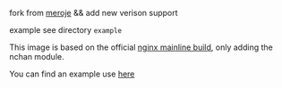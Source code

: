 fork from [meroje](https://github.com/Meroje/alpine-nchan) && add new verison support

example see directory `example`

This image is based on the official [nginx mainline build](https://github.com/nginxinc/docker-nginx/blob/master/mainline/alpine/Dockerfile), only adding the nchan module.

You can find an example use [here](https://github.com/meroje/alpine-nchan-example)
